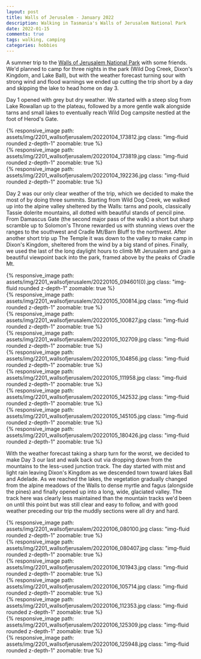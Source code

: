```yaml
---
layout: post
title: Walls of Jerusalem - January 2022
description: Walking in Tasmania's Walls of Jerusalem National Park
date: 2022-01-15
comments: true
tags: walking, camping
categories: hobbies
---
```



A summer trip to the [Walls of Jerusalem National Park](https://en.wikipedia.org/wiki/Walls_of_Jerusalem_National_Park) with some friends. We'd planned to camp for three nights in the park (Wild Dog Creek, Dixon's Kingdom, and Lake Ball), but with the weather forecast turning sour with strong wind and flood warnings we ended up cutting the trip short by a day and skipping the lake to head home on day 3.

Day 1 opened with grey but dry weather. We started with a steep slog from Lake Rowallan up to the plateau, followed by a more gentle walk alongside tarns and small lakes to eventually reach Wild Dog campsite nestled at the foot of Herod's Gate.
<div class="row mt-3">
    <div class="col-sm mt-3 mt-md-0">
        {% responsive_image path: assets/img/2201_wallsofjerusalem/20220104_173812.jpg class: "img-fluid rounded z-depth-1" zoomable: true %}
    </div>
    <div class="col-sm mt-3 mt-md-0">
        {% responsive_image path: assets/img/2201_wallsofjerusalem/20220104_173819.jpg class: "img-fluid rounded z-depth-1" zoomable: true %}
    </div>
    <div class="col-sm mt-3 mt-md-0">
        {% responsive_image path: assets/img/2201_wallsofjerusalem/20220104_192236.jpg class: "img-fluid rounded z-depth-1" zoomable: true %}
    </div>
    
</div>


Day 2 was our only clear weather of the trip, which we decided to make the most of by doing three summits. Starting from Wild Dog Creek, we walked up into the alpine valley sheltered by the Walls: tarns and pools, classically Tassie dolerite mountains, all dotted with beautiful stands of pencil pine. From Damascus Gate (the second major pass of the walk) a short but sharp scramble up to Solomon's Throne rewarded us with stunning views over the ranges to the southwest and Cradle Mt/Barn Bluff to the northwest. After another short trip up The Temple it was down to the valley to make camp in Dixon's Kingdom, sheltered from the wind by a big stand of pines. Finally, we used the last of the long daylight hours to climb Mt Jerusalem and gain a beautiful viewpoint back into the park, framed above by the peaks of Cradle Mt.

<div class="row mt-3">
    <div class="col-sm mt-3 mt-md-0">
        {% responsive_image path: assets/img/2201_wallsofjerusalem/20220105_094601(0).jpg class: "img-fluid rounded z-depth-1" zoomable: true %}
    </div>
    <div class="col-sm mt-3 mt-md-0">
        {% responsive_image path: assets/img/2201_wallsofjerusalem/20220105_100814.jpg class: "img-fluid rounded z-depth-1" zoomable: true %}
    </div>
    <div class="col-sm mt-3 mt-md-0">
        {% responsive_image path: assets/img/2201_wallsofjerusalem/20220105_100827.jpg class: "img-fluid rounded z-depth-1" zoomable: true %}
    </div>
    <div class="col-sm mt-3 mt-md-0">
        {% responsive_image path: assets/img/2201_wallsofjerusalem/20220105_102709.jpg class: "img-fluid rounded z-depth-1" zoomable: true %}
    </div>
    <div class="col-sm mt-3 mt-md-0">
        {% responsive_image path: assets/img/2201_wallsofjerusalem/20220105_104856.jpg class: "img-fluid rounded z-depth-1" zoomable: true %}
    </div>
    <div class="col-sm mt-3 mt-md-0">
        {% responsive_image path: assets/img/2201_wallsofjerusalem/20220105_111958.jpg class: "img-fluid rounded z-depth-1" zoomable: true %}
    </div>
    <div class="col-sm mt-3 mt-md-0">
        {% responsive_image path: assets/img/2201_wallsofjerusalem/20220105_142532.jpg class: "img-fluid rounded z-depth-1" zoomable: true %}
    </div>
    <div class="col-sm mt-3 mt-md-0">
        {% responsive_image path: assets/img/2201_wallsofjerusalem/20220105_145105.jpg class: "img-fluid rounded z-depth-1" zoomable: true %}
    </div>
    <div class="col-sm mt-3 mt-md-0">
        {% responsive_image path: assets/img/2201_wallsofjerusalem/20220105_180426.jpg class: "img-fluid rounded z-depth-1" zoomable: true %}
    </div>
</div>

With the weather forecast taking a sharp turn for the worst, we decided to make Day 3 our last and walk back out via dropping down from the mountains to the less-used junction track. The day started with mist and light rain leaving Dixon's Kingdom as we descended town toward lakes Ball and Adelade. As we reached the lakes, the vegetation gradually changed from the alpine meadows of the Walls to dense myrtle and fagus (alongside the pines) and finally opened up into a long, wide, glaciated valley. The track here was clearly less maintained than the mountain tracks we'd been on until this point but was still clear and easy to follow, and with good weather preceding our trip the muddly sections were all dry and hard.

<div class="row mt-3">
    <div class="col-sm mt-3 mt-md-0">
        {% responsive_image path: assets/img/2201_wallsofjerusalem/20220106_080100.jpg class: "img-fluid rounded z-depth-1" zoomable: true %}
    </div>
    <div class="col-sm mt-3 mt-md-0">
        {% responsive_image path: assets/img/2201_wallsofjerusalem/20220106_080407.jpg class: "img-fluid rounded z-depth-1" zoomable: true %}
    </div>
    <div class="col-sm mt-3 mt-md-0">
        {% responsive_image path: assets/img/2201_wallsofjerusalem/20220106_101943.jpg class: "img-fluid rounded z-depth-1" zoomable: true %}
    </div>
    <div class="col-sm mt-3 mt-md-0">
        {% responsive_image path: assets/img/2201_wallsofjerusalem/20220106_105714.jpg class: "img-fluid rounded z-depth-1" zoomable: true %}
    </div>
    <div class="col-sm mt-3 mt-md-0">
        {% responsive_image path: assets/img/2201_wallsofjerusalem/20220106_112353.jpg class: "img-fluid rounded z-depth-1" zoomable: true %}
    </div>
    <div class="col-sm mt-3 mt-md-0">
        {% responsive_image path: assets/img/2201_wallsofjerusalem/20220106_125309.jpg class: "img-fluid rounded z-depth-1" zoomable: true %}
    </div>
    <div class="col-sm mt-3 mt-md-0">
        {% responsive_image path: assets/img/2201_wallsofjerusalem/20220106_125948.jpg class: "img-fluid rounded z-depth-1" zoomable: true %}
    </div>
</div>

